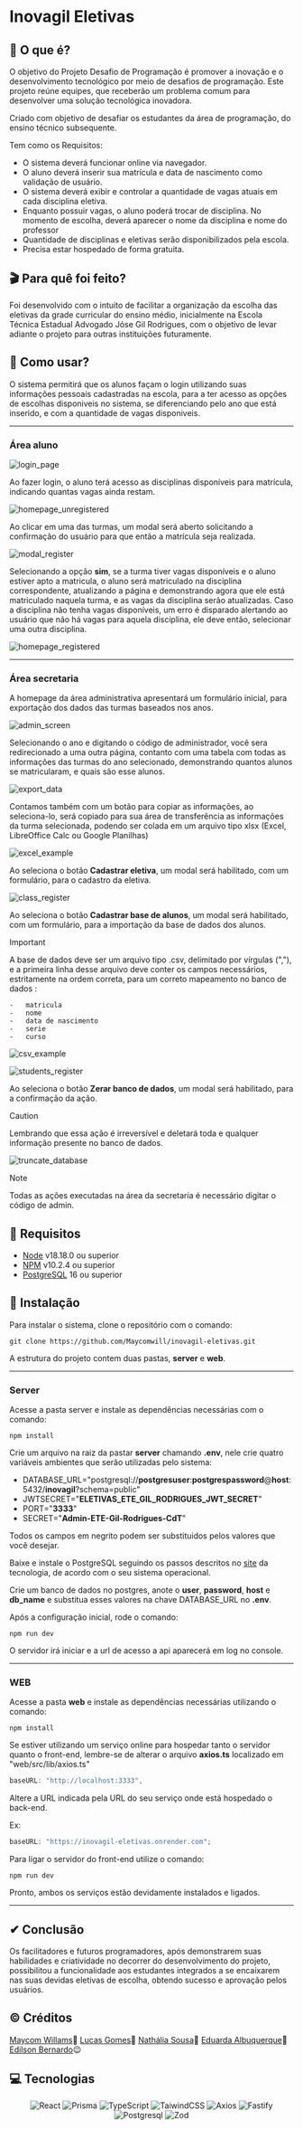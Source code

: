 # Inovagil Eletivas

## 📃 O que é?

O objetivo do Projeto Desafio de Programação é promover a inovação e o desenvolvimento tecnológico
por meio de desafios de programação. Este projeto reúne equipes, que receberão um problema
comum para desenvolver uma solução tecnológica inovadora.

Criado com objetivo de desafiar os estudantes da área de programação, do ensino técnico subsequente.

Tem como os Requisitos:

- O sistema deverá funcionar online via navegador.
- O aluno deverá inserir sua matrícula e data de nascimento como validação de usuário.
- O sistema deverá exibir e controlar a quantidade de vagas atuais em cada disciplina eletiva.
- Enquanto possuir vagas, o aluno poderá trocar de disciplina. No momento de escolha, deverá aparecer o nome da disciplina e nome do professor
- Quantidade de disciplinas e eletivas serão disponibilizados pela escola.
- Precisa estar hospedado de forma gratuita.

## 🎬 Para quê foi feito?

Foi desenvolvido com o intuito de facilitar a organização da escolha das eletivas da grade curricular do ensino médio, inicialmente na Escola Técnica Estadual Advogado Jóse Gil Rodrigues, com o objetivo de levar adiante o projeto para outras instituições futuramente.

## 🔩 Como usar?

O sistema permitirá que os alunos façam o login utilizando suas informações pessoais cadastradas na escola, para a ter acesso as opções de escolhas disponiveis no sistema, se diferenciando pelo ano que está inserido, e com a quantidade de vagas disponiveis.

---

### Área aluno

![login_page](https://raw.githubusercontent.com/Maycomwill/inovagil-eletivas/main/public/screenshots/login_screen.png)

Ao fazer login, o aluno terá acesso as disciplinas disponíveis para matrícula, indicando quantas vagas ainda restam.

![homepage_unregistered](https://raw.githubusercontent.com/Maycomwill/inovagil-eletivas/main/public/screenshots/homepage_unregistered.png)

Ao clicar em uma das turmas, um modal será aberto solicitando a confirmação do usuário para que então a matrícula seja realizada.

![modal_register](https://raw.githubusercontent.com/Maycomwill/inovagil-eletivas/main/public/screenshots/modal_register.png)

Selecionando a opção **sim**, se a turma tiver vagas disponíveis e o aluno estiver apto a matricula, o aluno será matriculado na disciplina correspondente, atualizando a página e demonstrando agora que ele está matriculado naquela turma, e as vagas da disciplina serão atualizadas.
Caso a disciplina não tenha vagas disponíveis, um erro é disparado alertando ao usuário que não há vagas para aquela disciplina, ele deve então, selecionar uma outra disciplina.

![homepage_registered](https://raw.githubusercontent.com/Maycomwill/inovagil-eletivas/main/public/screenshots/homepage_registered.png)

---

### Área secretaria

A homepage da área administrativa apresentará um formulário inicial, para exportação dos dados das turmas baseados nos anos.

![admin_screen](https://raw.githubusercontent.com/Maycomwill/inovagil-eletivas/main/public/screenshots/admin_screen.png)

Selecionando o ano e digitando o código de administrador, você sera redirecionado a uma outra página, contanto com uma tabela com todas as informações das turmas do ano selecionado, demonstrando quantos alunos se matricularam, e quais são esse alunos.

![export_data](https://raw.githubusercontent.com/Maycomwill/inovagil-eletivas/main/public/screenshots/export_data.png)

Contamos também com um botão para copiar as informações, ao seleciona-lo, será copiado para sua área de transferência as informações da turma selecionada, podendo ser colada em um arquivo tipo xlsx (Excel, LibreOffice Calc ou Google Planilhas)

![excel_example](https://raw.githubusercontent.com/Maycomwill/inovagil-eletivas/main/public/screenshots/excel_example.png)

Ao seleciona o botão **Cadastrar eletiva**, um modal será habilitado, com um formulário, para o cadastro da eletiva.

![class_register](https://raw.githubusercontent.com/Maycomwill/inovagil-eletivas/main/public/screenshots/class_register.png)

Ao seleciona o botão **Cadastrar base de alunos**, um modal será habilitado, com um formulário, para a importação da base de dados dos alunos.

> [!IMPORTANT]
> A base de dados deve ser um arquivo tipo .csv, delimitado por vírgulas (","), e a primeira linha desse arquivo deve conter os campos necessários, estritamente na ordem correta, para um correto mapeamento no banco de dados :

```text
-   matricula
-   nome
-   data de nascimento
-   serie
-   curso
```

![csv_example](https://github.com/Maycomwill/inovagil-eletivas/assets/74081416/9cae0904-ce78-4acb-a9aa-143d8778a347)

![students_register](https://raw.githubusercontent.com/Maycomwill/inovagil-eletivas/main/public/screenshots/students_register.png)

Ao seleciona o botão **Zerar banco de dados**, um modal será habilitado, para a confirmação da ação.

> [!CAUTION]
> Lembrando que essa ação é irreversível e deletará toda e qualquer informação presente no banco de dados.

![truncate_database](https://raw.githubusercontent.com/Maycomwill/inovagil-eletivas/main/public/screenshots/truncate_databse.png)

> [!NOTE]
> Todas as ações executadas na área da secretaria é necessário digitar o código de admin.

## 📝 Requisitos

- [Node](https://nodejs.org/en) v18.18.0 ou superior
- [NPM](https://nodejs.org/en) v10.2.4 ou superior
- [PostgreSQL](https://www.postgresql.org/download) 16 ou superior

## 🔨 Instalação

Para instalar o sistema, clone o repositório com o comando:

```shell
git clone https://github.com/Maycomwill/inovagil-eletivas.git
```

A estrutura do projeto contem duas pastas, **server** e **web**.

---

### Server

Acesse a pasta server e instale as dependências necessárias com o comando:

```shell
npm install
```

Crie um arquivo na raiz da pastar **server** chamando **.env**, nele crie quatro variáveis ambientes que serão utilizadas pelo sistema:

- DATABASE_URL="postgresql://**postgresuser**:**postgrespassword**@**host**:5432/**inovagil**?schema=public"
- JWTSECRET="**ELETIVAS_ETE_GIL_RODRIGUES_JWT_SECRET**"
- PORT="**3333**"
- SECRET="**Admin-ETE-Gil-Rodrigues-CdT**"

Todos os campos em negrito podem ser substituidos pelos valores que você desejar.

Baixe e instale o PostgreSQL seguindo os passos descritos no [site](https://www.postgresql.org/download/) da tecnologia, de acordo com o seu sistema operacional.

Crie um banco de dados no postgres, anote o **user**, **password**, **host** e **db_name** e substitua esses valores na chave DATABASE_URL no **.env**.

Após a configuração inicial, rode o comando:

```shell
npm run dev
```

O servidor irá iniciar e a url de acesso a api aparecerá em log no console.

---

### WEB

Acesse a pasta **web** e instale as dependências necessárias utilizando o comando:

```shell
npm install
```

Se estiver utilizando um serviço online para hospedar tanto o servidor quanto o front-end, lembre-se de alterar o arquivo **axios.ts** localizado em "web/src/lib/axios.ts"

```javascript
baseURL: "http://localhost:3333",
```

Altere a URL indicada pela URL do seu serviço onde está hospedado o back-end.

Ex:

```javascript
baseURL: "https://inovagil-eletivas.onrender.com";
```

Para ligar o servidor do front-end utilize o comando:

```shell
npm run dev
```

Pronto, ambos os serviços estão devidamente instalados e ligados.

---

## ✔ Conclusão

Os facilitadores e futuros programadores, após demonstrarem suas habilidades e criatividade no decorrer do desenvolvimento do projeto, possibilitou a funcionalidade aos estudantes integrados a se encaixarem nas suas devidas eletivas de escolha, obtendo sucesso e aprovação pelos usuários.

## &copy; Créditos

[Maycom Willams](https://github.com/Maycomwill)💚
[Lucas Gomes](https://github.com/lucasgm18)💎
[Nathália Sousa](https://github.com/Nathaliaraphaella)💜
[Eduarda Albuquerque](https://github.com/duda-http)🌙
[Edilson Bernardo](https://github.com/ebernardo98)😉

## 💻 Tecnologias

<center>

![React](https://img.shields.io/badge/React-%2361DAFB?style=flat&logo=react&logoColor=%23333333) ![Prisma](https://img.shields.io/badge/Prisma-%232D3748?style=flat&logo=prisma&logoColor=%23ffffff) ![TypeScript](https://img.shields.io/badge/TypeScript-%233178C6?style=flat&logo=typescript&logoColor=%23ffffff) ![TaiwindCSS](https://img.shields.io/badge/TailwindCSS-%2306B6D4?style=flat&logo=tailwindcss&logoColor=%23ffffff) ![Axios](https://img.shields.io/badge/Axios-%235A29E4?style=flat&logo=axios&logoColor=%23ffffff)
![Fastify](https://img.shields.io/badge/Fastify-%23000000?style=flat&logo=fastify&logoColor=%23ffffff) ![Postgresql](https://img.shields.io/badge/Postgresql-%234169E1?style=flat&logo=postgresql&logoColor=%23ffffff) ![Zod](https://img.shields.io/badge/Zod-%233E67B1?style=flat&logo=zod&logoColor=%23ffffff)

</center>
